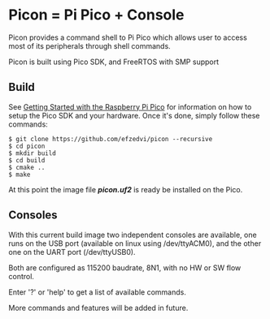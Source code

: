 
# Picon = Pi Pico + Console

Picon provides a command shell to Pi Pico which allows user to access most of its peripherals through shell commands.

Picon is built using Pico SDK, and FreeRTOS with SMP support

## Build

See [Getting Started with the Raspberry Pi Pico](https://rptl.io/pico-get-started) for information on how to setup the Pico SDK and your
hardware. Once it's done, simply follow these commands:

	$ git clone https://github.com/efzedvi/picon --recursive
	$ cd picon
	$ mkdir build
	$ cd build
	$ cmake ..
	$ make

At this point the image file ***picon.uf2*** is ready be installed on the Pico.

## Consoles

With this current build image two independent consoles are available, one runs on the USB port (available on linux using /dev/ttyACM0), and the other one on the UART port (/dev/ttyUSB0).

Both are configured as 115200 baudrate, 8N1, with no HW or SW flow control.

Enter '?' or 'help' to get a list of available commands.

More commands and features will be added in future.


